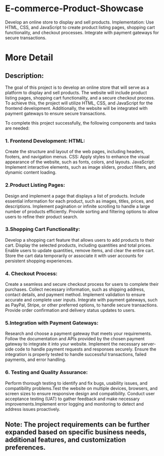 # E-commerce-Product-Showcase
Develop an online store to display and sell products. Implementation: Use HTML, CSS, and JavaScript to create product listing pages, shopping cart functionality, and checkout processes. Integrate with payment gateways for secure transactions.

# More Detail
## Description:
The goal of this project is to develop an online store that will serve as a platform to display and sell products. The website will include product listing pages, shopping cart functionality, and a secure checkout process. To achieve this, the project will utilize HTML, CSS, and JavaScript for the frontend development. Additionally, the website will be integrated with payment gateways to ensure secure transactions.

To complete this project successfully, the following components and tasks are needed:

### 1. Frontend Development: HTML: 
Create the structure and layout of the web pages, including headers, footers, and navigation menus.
CSS: Apply styles to enhance the visual appearance of the website, such as fonts, colors, and layouts.
JavaScript: Implement interactive elements, such as image sliders, product filters, and dynamic content loading.

### 2.Product Listing Pages:
Design and implement a page that displays a list of products.
Include essential information for each product, such as images, titles, prices, and descriptions.
Implement pagination or infinite scrolling to handle a large number of products efficiently.
Provide sorting and filtering options to allow users to refine their product search.

### 3.Shopping Cart Functionality:
Develop a shopping cart feature that allows users to add products to their cart.
Display the selected products, including quantities and total prices.
Enable users to update quantities, remove items, and clear the entire cart.
Store the cart data temporarily or associate it with user accounts for persistent shopping experiences.

### 4. Checkout Process:
Create a seamless and secure checkout process for users to complete their purchases.
Collect necessary information, such as shipping address, contact details, and payment method.
Implement validation to ensure accurate and complete user inputs.
Integrate with payment gateways, such as PayPal, Stripe, or other preferred options, to handle secure transactions.
Provide order confirmation and delivery status updates to users.

### 5.Integration with Payment Gateways:
Research and choose a payment gateway that meets your requirements.
Follow the documentation and APIs provided by the chosen payment gateway to integrate it into your website.
Implement the necessary server-side code to handle payment requests and responses securely.
Ensure the integration is properly tested to handle successful transactions, failed payments, and error handling.


### 6. Testing and Quality Assurance:
Perform thorough testing to identify and fix bugs, usability issues, and compatibility problems.Test the website on multiple devices, browsers, and screen sizes to ensure responsive design and compatibility.
Conduct user acceptance testing (UAT) to gather feedback and make necessary improvements.Implement error logging and monitoring to detect and address issues proactively.

## Note: The project requirements can be further expanded based on specific business needs, additional features, and customization preferences.
